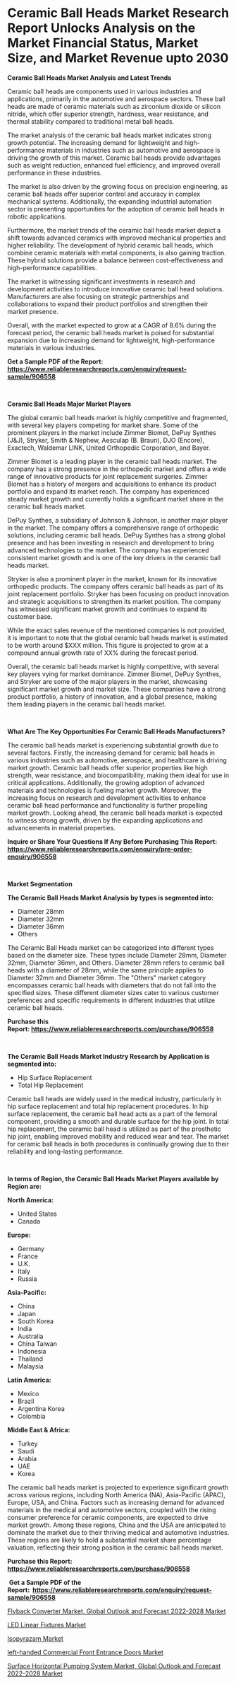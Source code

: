 <p><h1>Ceramic Ball Heads Market Research Report Unlocks Analysis on the Market Financial Status, Market Size, and Market Revenue upto 2030</h1></p><p><strong>Ceramic Ball Heads Market Analysis and Latest Trends</strong></p>
<p><p>Ceramic ball heads are components used in various industries and applications, primarily in the automotive and aerospace sectors. These ball heads are made of ceramic materials such as zirconium dioxide or silicon nitride, which offer superior strength, hardness, wear resistance, and thermal stability compared to traditional metal ball heads.</p><p>The market analysis of the ceramic ball heads market indicates strong growth potential. The increasing demand for lightweight and high-performance materials in industries such as automotive and aerospace is driving the growth of this market. Ceramic ball heads provide advantages such as weight reduction, enhanced fuel efficiency, and improved overall performance in these industries.</p><p>The market is also driven by the growing focus on precision engineering, as ceramic ball heads offer superior control and accuracy in complex mechanical systems. Additionally, the expanding industrial automation sector is presenting opportunities for the adoption of ceramic ball heads in robotic applications.</p><p>Furthermore, the market trends of the ceramic ball heads market depict a shift towards advanced ceramics with improved mechanical properties and higher reliability. The development of hybrid ceramic ball heads, which combine ceramic materials with metal components, is also gaining traction. These hybrid solutions provide a balance between cost-effectiveness and high-performance capabilities.</p><p>The market is witnessing significant investments in research and development activities to introduce innovative ceramic ball head solutions. Manufacturers are also focusing on strategic partnerships and collaborations to expand their product portfolios and strengthen their market presence.</p><p>Overall, with the market expected to grow at a CAGR of 8.6% during the forecast period, the ceramic ball heads market is poised for substantial expansion due to increasing demand for lightweight, high-performance materials in various industries.</p></p>
<p><strong>Get a Sample PDF of the Report:&nbsp; <a href="https://www.reliableresearchreports.com/enquiry/request-sample/906558">https://www.reliableresearchreports.com/enquiry/request-sample/906558</a></strong></p>
<p>&nbsp;</p>
<p><strong>Ceramic Ball Heads Major Market Players</strong></p>
<p><p>The global ceramic ball heads market is highly competitive and fragmented, with several key players competing for market share. Some of the prominent players in the market include Zimmer Biomet, DePuy Synthes (J&J), Stryker, Smith & Nephew, Aesculap (B. Braun), DJO (Encore), Exactech, Waldemar LINK, United Orthopedic Corporation, and Bayer.</p><p>Zimmer Biomet is a leading player in the ceramic ball heads market. The company has a strong presence in the orthopedic market and offers a wide range of innovative products for joint replacement surgeries. Zimmer Biomet has a history of mergers and acquisitions to enhance its product portfolio and expand its market reach. The company has experienced steady market growth and currently holds a significant market share in the ceramic ball heads market.</p><p>DePuy Synthes, a subsidiary of Johnson & Johnson, is another major player in the market. The company offers a comprehensive range of orthopedic solutions, including ceramic ball heads. DePuy Synthes has a strong global presence and has been investing in research and development to bring advanced technologies to the market. The company has experienced consistent market growth and is one of the key drivers in the ceramic ball heads market.</p><p>Stryker is also a prominent player in the market, known for its innovative orthopedic products. The company offers ceramic ball heads as part of its joint replacement portfolio. Stryker has been focusing on product innovation and strategic acquisitions to strengthen its market position. The company has witnessed significant market growth and continues to expand its customer base.</p><p>While the exact sales revenue of the mentioned companies is not provided, it is important to note that the global ceramic ball heads market is estimated to be worth around $XXX million. This figure is projected to grow at a compound annual growth rate of XX% during the forecast period.</p><p>Overall, the ceramic ball heads market is highly competitive, with several key players vying for market dominance. Zimmer Biomet, DePuy Synthes, and Stryker are some of the major players in the market, showcasing significant market growth and market size. These companies have a strong product portfolio, a history of innovation, and a global presence, making them leading players in the ceramic ball heads market.</p></p>
<p>&nbsp;</p>
<p><strong>What Are The Key Opportunities For Ceramic Ball Heads Manufacturers?</strong></p>
<p><p>The ceramic ball heads market is experiencing substantial growth due to several factors. Firstly, the increasing demand for ceramic ball heads in various industries such as automotive, aerospace, and healthcare is driving market growth. Ceramic ball heads offer superior properties like high strength, wear resistance, and biocompatibility, making them ideal for use in critical applications. Additionally, the growing adoption of advanced materials and technologies is fueling market growth. Moreover, the increasing focus on research and development activities to enhance ceramic ball head performance and functionality is further propelling market growth. Looking ahead, the ceramic ball heads market is expected to witness strong growth, driven by the expanding applications and advancements in material properties.</p></p>
<p><strong>Inquire or Share Your Questions If Any Before Purchasing This Report: <a href="https://www.reliableresearchreports.com/enquiry/pre-order-enquiry/906558">https://www.reliableresearchreports.com/enquiry/pre-order-enquiry/906558</a></strong></p>
<p>&nbsp;</p>
<p><strong>Market Segmentation</strong></p>
<p><strong>The Ceramic Ball Heads Market Analysis by types is segmented into:</strong></p>
<p><ul><li>Diameter 28mm</li><li>Diameter 32mm</li><li>Diameter 36mm</li><li>Others</li></ul></p>
<p><p>The Ceramic Ball Heads market can be categorized into different types based on the diameter size. These types include Diameter 28mm, Diameter 32mm, Diameter 36mm, and Others. Diameter 28mm refers to ceramic ball heads with a diameter of 28mm, while the same principle applies to Diameter 32mm and Diameter 36mm. The "Others" market category encompasses ceramic ball heads with diameters that do not fall into the specified sizes. These different diameter sizes cater to various customer preferences and specific requirements in different industries that utilize ceramic ball heads.</p></p>
<p><strong>Purchase this Report:&nbsp;<a href="https://www.reliableresearchreports.com/purchase/906558">https://www.reliableresearchreports.com/purchase/906558</a></strong></p>
<p>&nbsp;</p>
<p><strong>The Ceramic Ball Heads Market Industry Research by Application is segmented into:</strong></p>
<p><ul><li>Hip Surface Replacement</li><li>Total Hip Replacement</li></ul></p>
<p><p>Ceramic ball heads are widely used in the medical industry, particularly in hip surface replacement and total hip replacement procedures. In hip surface replacement, the ceramic ball head acts as a part of the femoral component, providing a smooth and durable surface for the hip joint. In total hip replacement, the ceramic ball head is utilized as part of the prosthetic hip joint, enabling improved mobility and reduced wear and tear. The market for ceramic ball heads in both procedures is continually growing due to their reliability and long-lasting performance.</p></p>
<p>&nbsp;</p>
<p><strong>In terms of Region, the Ceramic Ball Heads Market Players available by Region are:</strong></p>
<p>
    <p> <strong> North America: </strong>
        <ul>
            <li>United States</li>
            <li>Canada</li>
        </ul>
        </p> 
    <p> <strong> Europe: </strong>
        <ul>
            <li>Germany</li>
            <li>France</li>
            <li>U.K.</li>
            <li>Italy</li>
            <li>Russia</li>
        </ul>
        </p> 
    <p> <strong> Asia-Pacific: </strong>
        <ul>
            <li>China</li>
            <li>Japan</li>
            <li>South Korea</li>
            <li>India</li>
            <li>Australia</li>
            <li>China Taiwan</li>
            <li>Indonesia</li>
            <li>Thailand</li>
            <li>Malaysia</li>
        </ul>
        </p> 
    <p> <strong> Latin America: </strong>
        <ul>
            <li>Mexico</li>
            <li>Brazil</li>
            <li>Argentina Korea</li>
            <li>Colombia</li>
        </ul>
        </p> 
    <p> <strong> Middle East & Africa: </strong>
        <ul>
            <li>Turkey</li>
            <li>Saudi</li>
            <li>Arabia</li>
            <li>UAE</li>
            <li>Korea</li>
        </ul>
    </p>
    </p>
<p><p>The ceramic ball heads market is projected to experience significant growth across various regions, including North America (NA), Asia-Pacific (APAC), Europe, USA, and China. Factors such as increasing demand for advanced materials in the medical and automotive sectors, coupled with the rising consumer preference for ceramic components, are expected to drive market growth. Among these regions, China and the USA are anticipated to dominate the market due to their thriving medical and automotive industries. These regions are likely to hold a substantial market share percentage valuation, reflecting their strong position in the ceramic ball heads market.</p></p>
<p><strong>Purchase this Report: <a href="https://www.reliableresearchreports.com/purchase/906558">https://www.reliableresearchreports.com/purchase/906558</a></strong></p>
<p>&nbsp;<strong>Get a Sample PDF of the Report:&nbsp;&nbsp;<a href="https://www.reliableresearchreports.com/enquiry/request-sample/906558">https://www.reliableresearchreports.com/enquiry/request-sample/906558</a></strong></p>
<p><strong></strong></p>
<p><p><a href="https://issuu.com/reportprime-2/docs/flyback-converter-market-global-outlook-and-foreca?fr=xKAE9_zU1NQ">Flyback Converter Market, Global Outlook and Forecast 2022-2028 Market</a></p><p><a href="https://www.reportprime.com/led-linear-fixtures-r1767">LED Linear Fixtures Market</a></p><p><a href="https://www.linkedin.com/pulse/isopyrazam-market-size-growth-forecast-from-2023-2030-sjpye/">Isopyrazam Market</a></p><p><a href="https://medium.com/@favor.look.seal/left-handed-commercial-front-entrance-doors-market-size-growth-forecast-2023-2030-10286e31177f">left-handed Commercial Front Entrance Doors Market</a></p><p><a href="https://issuu.com/reportprime-2/docs/surface-horizontal-pumping-system-market-global-ou?fr=xKAE9_zU1NQ">Surface Horizontal Pumping System Market, Global Outlook and Forecast 2022-2028 Market</a></p></p>
